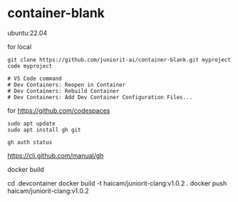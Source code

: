 # container-blank
ubuntu:22.04 

for local
```
git clone https://github.com/juniorit-ai/container-blank.git myproject
code myproject

# VS Code command
# Dev Containers: Reopen in Container
# Dev Containers: Rebuild Container 
# Dev Containers: Add Dev Container Configuration Files...
```

for https://github.com/codespaces
```
sudo apt update
sudo apt install gh git

gh auth status
```

https://cli.github.com/manual/gh


docker build

cd .devcontainer
docker build -t haicam/juniorit-clang:v1.0.2 . 
docker push haicam/juniorit-clang:v1.0.2
